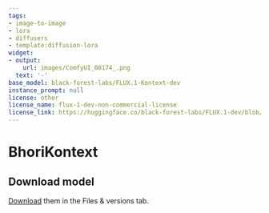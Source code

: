 ```yaml
---
tags:
- image-to-image
- lora
- diffusers
- template:diffusion-lora
widget:
- output:
    url: images/ComfyUI_00174_.png
  text: '-'
base_model: black-forest-labs/FLUX.1-Kontext-dev
instance_prompt: null
license: other
license_name: flux-1-dev-non-commercial-license
license_link: https://huggingface.co/black-forest-labs/FLUX.1-dev/blob/main/LICENSE.md
---
```

# BhoriKontext

<Gallery />



## Download model


[Download](/Texttra/BhoriKontext/tree/main) them in the Files & versions tab.
